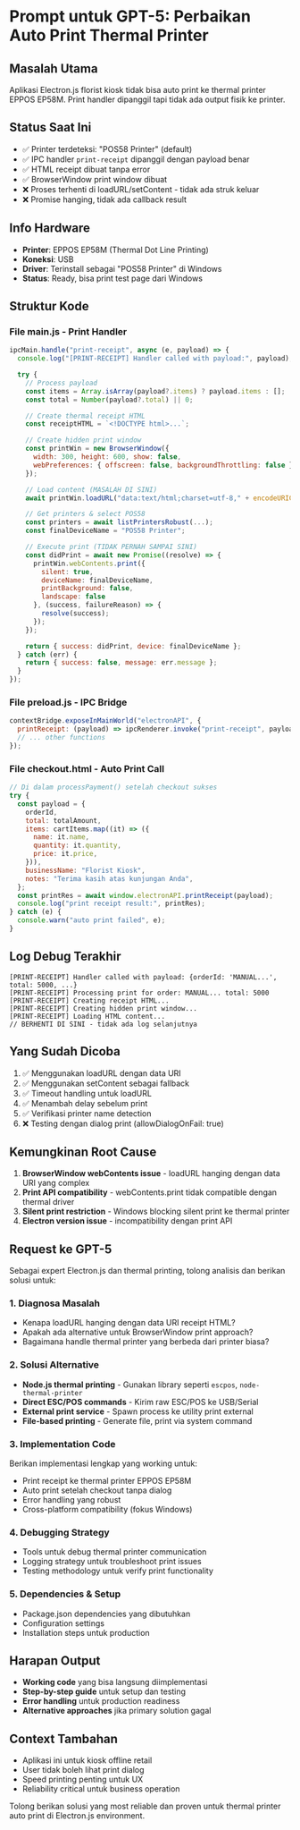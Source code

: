# Prompt untuk GPT-5: Perbaikan Auto Print Thermal Printer

## Masalah Utama

Aplikasi Electron.js florist kiosk tidak bisa auto print ke thermal printer EPPOS EP58M. Print handler dipanggil tapi tidak ada output fisik ke printer.

## Status Saat Ini

- ✅ Printer terdeteksi: "POS58 Printer" (default)
- ✅ IPC handler `print-receipt` dipanggil dengan payload benar
- ✅ HTML receipt dibuat tanpa error
- ✅ BrowserWindow print window dibuat
- ❌ Proses terhenti di loadURL/setContent - tidak ada struk keluar
- ❌ Promise hanging, tidak ada callback result

## Info Hardware

- **Printer**: EPPOS EP58M (Thermal Dot Line Printing)
- **Koneksi**: USB
- **Driver**: Terinstall sebagai "POS58 Printer" di Windows
- **Status**: Ready, bisa print test page dari Windows

## Struktur Kode

### File main.js - Print Handler

```javascript
ipcMain.handle("print-receipt", async (e, payload) => {
  console.log("[PRINT-RECEIPT] Handler called with payload:", payload);

  try {
    // Process payload
    const items = Array.isArray(payload?.items) ? payload.items : [];
    const total = Number(payload?.total) || 0;

    // Create thermal receipt HTML
    const receiptHTML = `<!DOCTYPE html>...`;

    // Create hidden print window
    const printWin = new BrowserWindow({
      width: 300, height: 600, show: false,
      webPreferences: { offscreen: false, backgroundThrottling: false }
    });

    // Load content (MASALAH DI SINI)
    await printWin.loadURL("data:text/html;charset=utf-8," + encodeURIComponent(receiptHTML));

    // Get printers & select POS58
    const printers = await listPrintersRobust(...);
    const finalDeviceName = "POS58 Printer";

    // Execute print (TIDAK PERNAH SAMPAI SINI)
    const didPrint = await new Promise((resolve) => {
      printWin.webContents.print({
        silent: true,
        deviceName: finalDeviceName,
        printBackground: false,
        landscape: false
      }, (success, failureReason) => {
        resolve(success);
      });
    });

    return { success: didPrint, device: finalDeviceName };
  } catch (err) {
    return { success: false, message: err.message };
  }
});
```

### File preload.js - IPC Bridge

```javascript
contextBridge.exposeInMainWorld("electronAPI", {
  printReceipt: (payload) => ipcRenderer.invoke("print-receipt", payload),
  // ... other functions
});
```

### File checkout.html - Auto Print Call

```javascript
// Di dalam processPayment() setelah checkout sukses
try {
  const payload = {
    orderId,
    total: totalAmount,
    items: cartItems.map((it) => ({
      name: it.name,
      quantity: it.quantity,
      price: it.price,
    })),
    businessName: "Florist Kiosk",
    notes: "Terima kasih atas kunjungan Anda",
  };
  const printRes = await window.electronAPI.printReceipt(payload);
  console.log("print receipt result:", printRes);
} catch (e) {
  console.warn("auto print failed", e);
}
```

## Log Debug Terakhir

```
[PRINT-RECEIPT] Handler called with payload: {orderId: 'MANUAL...', total: 5000, ...}
[PRINT-RECEIPT] Processing print for order: MANUAL... total: 5000
[PRINT-RECEIPT] Creating receipt HTML...
[PRINT-RECEIPT] Creating hidden print window...
[PRINT-RECEIPT] Loading HTML content...
// BERHENTI DI SINI - tidak ada log selanjutnya
```

## Yang Sudah Dicoba

1. ✅ Menggunakan loadURL dengan data URI
2. ✅ Menggunakan setContent sebagai fallback
3. ✅ Timeout handling untuk loadURL
4. ✅ Menambah delay sebelum print
5. ✅ Verifikasi printer name detection
6. ❌ Testing dengan dialog print (allowDialogOnFail: true)

## Kemungkinan Root Cause

1. **BrowserWindow webContents issue** - loadURL hanging dengan data URI yang complex
2. **Print API compatibility** - webContents.print tidak compatible dengan thermal driver
3. **Silent print restriction** - Windows blocking silent print ke thermal printer
4. **Electron version issue** - incompatibility dengan print API

## Request ke GPT-5

Sebagai expert Electron.js dan thermal printing, tolong analisis dan berikan solusi untuk:

### 1. **Diagnosa Masalah**

- Kenapa loadURL hanging dengan data URI receipt HTML?
- Apakah ada alternative untuk BrowserWindow print approach?
- Bagaimana handle thermal printer yang berbeda dari printer biasa?

### 2. **Solusi Alternative**

- **Node.js thermal printing** - Gunakan library seperti `escpos`, `node-thermal-printer`
- **Direct ESC/POS commands** - Kirim raw ESC/POS ke USB/Serial
- **External print service** - Spawn process ke utility print external
- **File-based printing** - Generate file, print via system command

### 3. **Implementation Code**

Berikan implementasi lengkap yang working untuk:

- Print receipt ke thermal printer EPPOS EP58M
- Auto print setelah checkout tanpa dialog
- Error handling yang robust
- Cross-platform compatibility (fokus Windows)

### 4. **Debugging Strategy**

- Tools untuk debug thermal printer communication
- Logging strategy untuk troubleshoot print issues
- Testing methodology untuk verify print functionality

### 5. **Dependencies & Setup**

- Package.json dependencies yang dibutuhkan
- Configuration settings
- Installation steps untuk production

## Harapan Output

- **Working code** yang bisa langsung diimplementasi
- **Step-by-step guide** untuk setup dan testing
- **Error handling** untuk production readiness
- **Alternative approaches** jika primary solution gagal

## Context Tambahan

- Aplikasi ini untuk kiosk offline retail
- User tidak boleh lihat print dialog
- Speed printing penting untuk UX
- Reliability critical untuk business operation

Tolong berikan solusi yang most reliable dan proven untuk thermal printer auto print di Electron.js environment.
